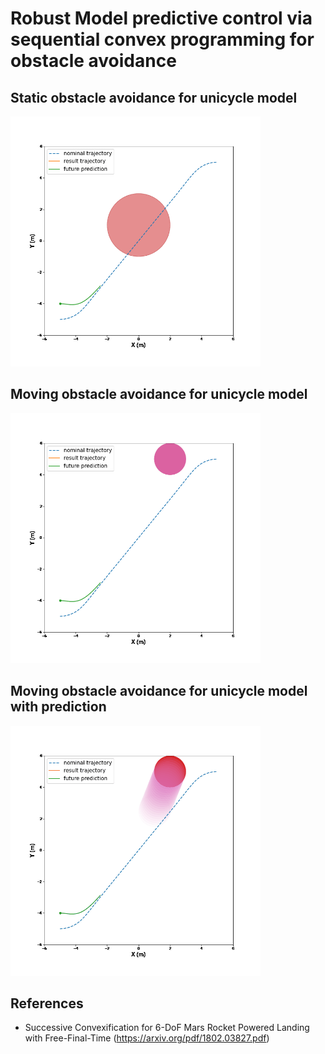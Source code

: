 # Robust Model predictive control via sequential convex programming for obstacle avoidance

## Static obstacle avoidance for unicycle model
<img src="images/MPC_static_obstacle.gif" width="400" height="400">

## Moving obstacle avoidance for unicycle model
<img src="images/MPC_moving_obstacle_reactive.gif" width="400" height="400">

## Moving obstacle avoidance for unicycle model with prediction
<img src="images/MPC_moving_obstacle_proactive.gif" width="400" height="400">

## References
* Successive Convexification for 6-DoF Mars
Rocket Powered Landing with Free-Final-Time (https://arxiv.org/pdf/1802.03827.pdf)

